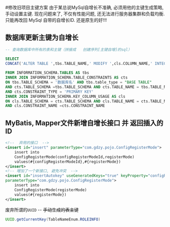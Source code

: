 #修改旧项目主键方案
由于某总说MySql自增长不准确, 必须用他的主键生成策略, 手动设置主键. 现在问题来了, 不仅有性能问题, 还无法进行服务器集群和负载均衡. 只能再改回 MySql 自带的自增长ID. 还是原生的好!!!
## 数据库更新主键为自增长
```sql
-- 查询数据库中所有的表和主键（拼接成   创建序列[主键自增]的sql）

SELECT  
CONCAT('ALTER TABLE ',tbs.TABLE_NAME,' MODIFY ',cls.COLUMN_NAME,' INTEGER AUTO_INCREMENT;')
				
FROM INFORMATION_SCHEMA.TABLES AS tbs
INNER JOIN INFORMATION_SCHEMA.TABLE_CONSTRAINTS AS cts
ON tbs.TABLE_SCHEMA = '数据库名' AND tbs.table_type = "BASE TABLE" 
AND cts.TABLE_SCHEMA =tbs.TABLE_SCHEMA AND cts.TABLE_NAME = tbs.TABLE_NAME 
AND cts.CONSTRAINT_TYPE = 'PRIMARY KEY'
INNER JOIN INFORMATION_SCHEMA.KEY_COLUMN_USAGE AS cls
ON cls.TABLE_SCHEMA = cts.TABLE_SCHEMA AND cls.TABLE_NAME = cts.TABLE_NAME 
AND cls.CONSTRAINT_NAME =cts.CONSTRAINT_NAME
```
## MyBatis, Mapper文件新增自增长接口 并 返回插入的ID

```xml
<!--  弃用的接口  -->
<insert id="insert" parameterType="com.gdzy.pojo.ConfigRegisterMode">
    insert into 
	ConfigRegisterMode(configRegisterModeId,registerMode) 
	values(#{configRegisterModeId},#{registerMode})
</insert>
<!-- 增加了一个新接口, 避免冲突  -->
<insert id="insertAutokey" useGeneratedKeys="true" keyProperty="configRegisterModeId" 
parameterType="com.gdzy.pojo.ConfigRegisterMode">
    insert into 
	ConfigRegisterMode(registerMode) 
	values(#{registerMode})
</insert>
```
废弃所谓的`UUID` -- ~~手动生成的表主键~~
```java
UUID.getCurrentKey(TableNameEnum.ROLEINFO)
```
